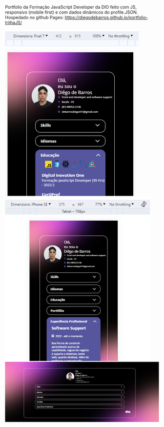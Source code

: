 Portfolio da Formação JavaScript Developer da DIO feito com JS, responsivo (mobile first) e com dados dinâmicos do profile.JSON. Hospedado no github Pages: https://diegodebarros.github.io/portfolio-trilhaJS/

![Alt text](/assets/imgs/image-1.png)
![Alt text](/assets/imgs/image-2.png)
![Alt text](/assets/imgs/image.png)


